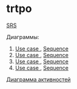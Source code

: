 # trtpo
[SRS](https://github.com/ViachaslauS/trtpo/blob/master/SRS.md)

Диаграммы:
1) [Use case ](https://github.com/ViachaslauS/trtpo/blob/master/UseCase%20Diagram1.png), [Sequence](https://github.com/ViachaslauS/trtpo/blob/master/Sequence%20Diagram1.png)
2) [Use case ](https://github.com/ViachaslauS/trtpo/blob/master/UseCase%20Diagram2.png), [Sequence](https://github.com/ViachaslauS/trtpo/blob/master/Sequence%20Diagram2.png)
3) [Use case ](https://github.com/ViachaslauS/trtpo/blob/master/UseCase%20Diagram3.png), [Sequence](https://github.com/ViachaslauS/trtpo/blob/master/Sequence%20Diagram3.png)
4) [Use case ](https://github.com/ViachaslauS/trtpo/blob/master/UseCase%20Diagram4.png), [Sequence](https://github.com/ViachaslauS/trtpo/blob/master/Sequence%20Diagram4.png)

[Диаграмма активностей](https://github.com/ViachaslauS/trtpo/blob/master/Activity%20Diagram.png)
